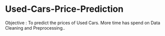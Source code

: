 # Used-Cars-Price-Prediction
Objective : To predict the prices of Used Cars.
More time has spend on Data Cleaning and Preprocessing..

